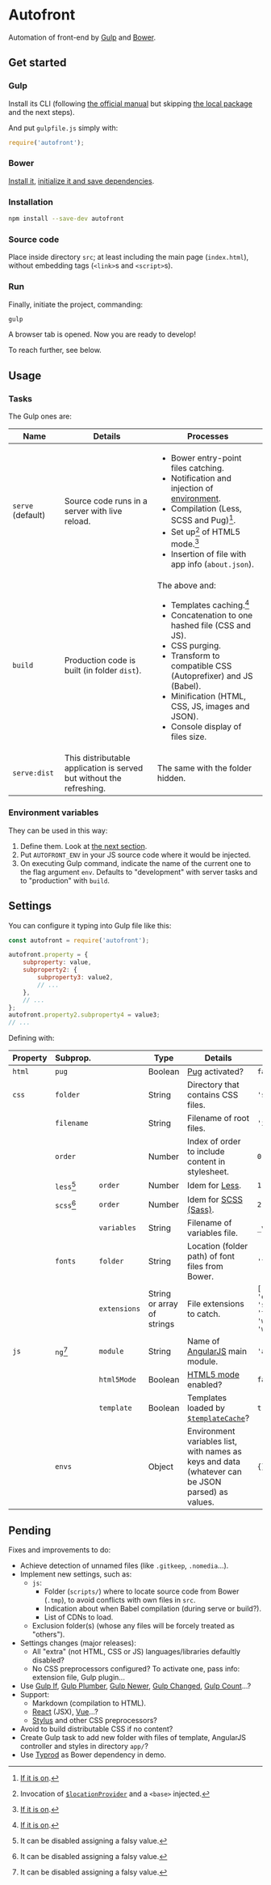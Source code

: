 # Autofront

Automation of front-end by [Gulp](https://gulpjs.com) and [Bower](https://bower.io).

## Get started

### Gulp

Install its CLI (following [the official manual](https://gulpjs.com/docs/en/getting-started/quick-start/) but skipping [the local package](https://gulpjs.com/docs/en/getting-started/quick-start/#install-the-gulp-package-in-your-devdependencies) and the next steps).

And put `gulpfile.js` simply with:

```js
require('autofront');
```

### Bower

[Install it](https://bower.io/#install-bower), [initialize it and save dependencies](https://bower.io/#save-packages).

### Installation

```sh
npm install --save-dev autofront
```

### Source code

Place inside directory `src`; at least including the main page (`index.html`), without embedding tags (`<link>`s and `<script>`s).

### Run

Finally, initiate the project, commanding:

```sh
gulp
```

A browser tab is opened. Now you are ready to develop!

To reach further, see below.

## Usage

### Tasks

The Gulp ones are:

| Name | Details | Processes |
| --- | --- | --- |
| `serve` (default) | Source code runs in a server with live reload. | <ul><li>Bower entry-point files catching.</li><li>Notification and injection of [environment](#environment-variables).</li><li>Compilation (Less, SCSS and Pug)[^1].</li><li>Set up[^2] of HTML5 mode.[^1]</li><li>Insertion of file with app info (`about.json`).</li></ul> |
| `build` | Production code is built (in folder `dist`). | The above and: <ul><li>Templates caching.[^1]</li><li>Concatenation to one hashed file (CSS and JS).</li><li>CSS purging.</li><li>Transform to compatible CSS (Autoprefixer) and JS (Babel).</li><li>Minification (HTML, CSS, JS, images and JSON).</li><li>Console display of files size.</li></ul> |
| `serve:dist` | This distributable application is served but without the refreshing. | The same with the folder hidden. |

[^1]: [If it is on](#settings).
[^2]: Invocation of [`$locationProvider`](https://docs.angularjs.org/api/ng/provider/$locationProvider#html5Mode) and a `<base>` injected.

### Environment variables

They can be used in this way:

1. Define them. Look at [the next section](#settings).
2. Put `AUTOFRONT_ENV` in your JS source code where it would be injected.
3. On executing Gulp command, indicate the name of the current one to the flag argument `env`. Defaults to "development" with server tasks and to "production" with `build`.

## Settings

You can configure it typing into Gulp file like this:

```js
const autofront = require('autofront');

autofront.property = {
	subproperty: value,
	subproperty2: {
		subproperty3: value2,
		// ...
	},
	// ...
};
autofront.property2.subproperty4 = value3;
// ...
```

Defining with:

| Property | Subprop. | | Type | Details | Default |
| --- | --- | --- | --- | --- | --- |
| `html` | `pug` | | Boolean | [Pug](https://pugjs.org) activated? | `false` |
| `css` | `folder` | | String | Directory that contains CSS files. | `'styles/'` |
| <!-- 〃 --> | `filename` | | String | Filename of root files. | `'index'` |
| <!-- 〃 --> | `order` | | Number | Index of order to include content in stylesheet. | `0` |
| <!-- 〃 --> | `less`[^3] | `order` | Number | Idem for [Less](https://lesscss.org). | `1` |
| <!-- 〃 --> | `scss`[^3] | `order` | Number | Idem for [SCSS (Sass)](https://sass-lang.com/documentation/syntax#scss). | `2` |
| <!-- 〃 --> | <!-- 〃 --> | `variables` | String | Filename of variables file. | `_variables` |
| <!-- 〃 --> | `fonts` | `folder` | String | Location (folder path) of font files from Bower. | `'fonts/'` |
| <!-- 〃 --> | <!-- 〃 --> | `extensions` | String or array of strings | File extensions to catch. | `['eot', 'otf', 'svg', 'ttf', 'woff', 'woff2']` |
| `js` | `ng`[^3] | `module` | String | Name of [AngularJS](https://angularjs.org) main module. | `'app'` |
| <!-- 〃 --> | <!-- 〃 --> | `html5Mode` | Boolean | [HTML5 mode](https://docs.angularjs.org/guide/$location#html5-mode) enabled? | `false` |
| <!-- 〃 --> | <!-- 〃 --> | `template` | Boolean | Templates loaded by [`$templateCache`](https://docs.angularjs.org/api/ng/service/$templateCache)? | `true` |
| <!-- 〃 --> | `envs` | | Object | Environment variables list, with names as keys and data (whatever can be JSON parsed) as values. | `{}` |

[^3]: It can be disabled assigning a falsy value.

## Pending

Fixes and improvements to do:

- Achieve detection of unnamed files (like `.gitkeep`, `.nomedia`...).
- Implement new settings, such as:
  - `js`:
    - Folder (`scripts/`) where to locate source code from Bower (`.tmp`), to avoid conflicts with own files in `src`.
    - Indication about when Babel compilation (during serve or build?).
    - List of CDNs to load.
  - Exclusion folder(s) (whose any files will be forcely treated as "others").
- Settings changes (major releases):
  - All "extra" (not HTML, CSS or JS) languages/libraries defaultly disabled?
  - No CSS preprocessors configured? To activate one, pass info: extension file, Gulp plugin...
- Use [Gulp If](https://www.npmjs.com/package/gulp-if), [Gulp Plumber](https://www.npmjs.com/package/gulp-plumber), [Gulp Newer](https://www.npmjs.com/package/gulp-newer), [Gulp Changed](https://www.npmjs.com/package/gulp-changed), [Gulp Count](https://www.npmjs.com/package/gulp-count)...?
- Support:
  - Markdown (compilation to HTML).
  - [React](https://reactjs.org) (JSX), [Vue](https://vuejs.org)...?
  - [Stylus](https://stylus-lang.com) and other CSS preprocessors?
- Avoid to build distributable CSS if no content?
- Create Gulp task to add new folder with files of template, AngularJS controller and styles in directory `app/`?
- Use [Typrod](https://github.com/mvicens/typrod) as Bower dependency in demo.